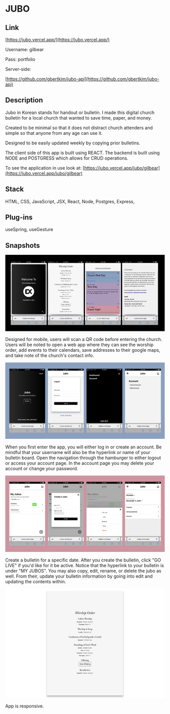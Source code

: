 # JUBO 

## Link

[https://jubo.vercel.app/](https://jubo.vercel.app/)

Username: gilbear

Pass: portfolio

Server-side: 

[https://github.com/gbertkim/jubo-api](https://github.com/gbertkim/jubo-api)


## Description

Jubo in Korean stands for handout or bulletin. I made this digital church bulletin for a local church that wanted to save time, paper, and money. 

Created to be minimal so that it does not distract church attenders and simple so that anyone from any age can use it. 

Designed to be easily updated weekly by copying prior bulletins.

The client side of this app is built using REACT. The backend is built using NODE and POSTGRESS which allows for CRUD operations.

To see the application in use look at: [https://jubo.vercel.app/jubo/gilbear](https://jubo.vercel.app/jubo/gilbear)

## Stack

HTML, CSS, JavaScript, JSX, React, Node, Postgres, Express, 

## Plug-ins
useSpring, useGesture

## Snapshots

![Users](./sample/sample1.png "Users will see 4 swipable screens")

Designed for mobile, users will scan a QR code before entering the church. Users will be noted to open a web app where they can see the worship order, add events to their calendars, save addresses to their google maps, and take note of the church's contact info. 

![Admin Page 1](./sample/sample2.png "Admin Page Log in and accounts page")

When you first enter the app, you will either log in or create an account. Be mindful that your username will also be the hyperlink or name of your bulletin board. Open the navigation through the hamburger to either logout or access your account page. In the account page you may delete your account or change your password. 

![Admin Page 2](./sample/sample3.png "Admin Page for editing the jubo")

Create a bulletin for a specific date. After you create the bulletin, click "GO LIVE" if you'd like for it be active. Notice that the hyperlink to your bulletin is under "MY JUBOS". You may also copy, edit, rename, or delete the jubo as well. From their, update your bulletin information by going into edit and updating the contents within.

![Responsive](./sample/sample4.png "Responsive example")

App is responsive. 

